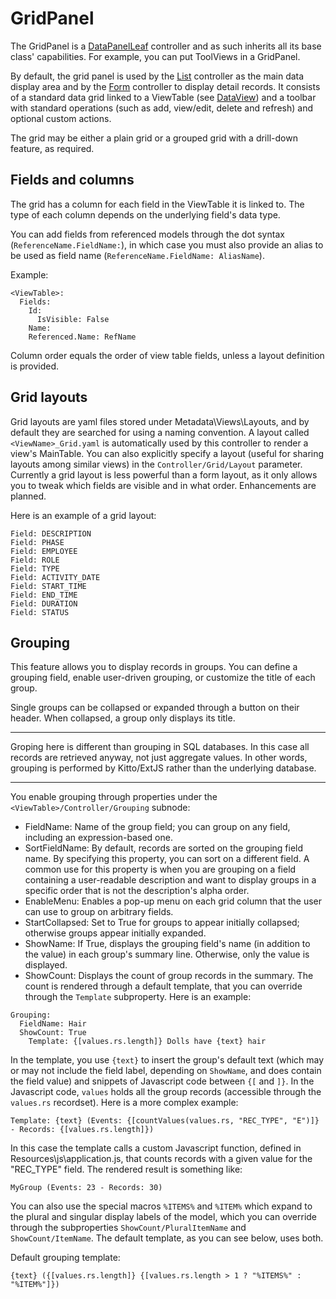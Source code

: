 # GridPanel #

The GridPanel is a [DataPanelLeaf](DataPanelLeaf.md) controller and as such inherits all its base class' capabilities. For example, you can put ToolViews in a GridPanel.

By default, the grid panel is used by the [List](List.md) controller as the main data display area and by the [Form](Form.md) controller to display detail records. It consists of a standard data grid linked to a ViewTable (see [DataView](DataView.md)) and a toolbar with standard operations (such as add, view/edit, delete and refresh) and optional custom actions.

The grid may be either a plain grid or a grouped grid with a drill-down feature, as required.

## Fields and columns ##

The grid has a column for each field in the ViewTable it is linked to. The type of each column depends on the underlying field's data type.

You can add fields from referenced models through the dot syntax (`ReferenceName.FieldName:`), in which case you must also provide an alias to be used as field name (`ReferenceName.FieldName: AliasName`).

Example:

```
<ViewTable>:
  Fields:
    Id:
      IsVisible: False
    Name:
    Referenced.Name: RefName
```

Column order equals the order of view table fields, unless a layout definition is provided.

## Grid layouts ##

Grid layouts are yaml files stored under Metadata\Views\Layouts, and by default they are searched for using a naming convention. A layout called `<ViewName>_Grid.yaml` is automatically used by this controller to render a view's MainTable. You can also explicitly specify a layout (useful for sharing layouts among similar views) in the `Controller/Grid/Layout` parameter. Currently a grid layout is less powerful than a form layout, as it only allows you to tweak which fields are visible and in what order. Enhancements are planned.

Here is an example of a grid layout:

```
Field: DESCRIPTION
Field: PHASE
Field: EMPLOYEE
Field: ROLE
Field: TYPE
Field: ACTIVITY_DATE
Field: START_TIME
Field: END_TIME
Field: DURATION
Field: STATUS
```

## Grouping ##

This feature allows you to display records in groups. You can define a grouping field, enable user-driven grouping, or customize the title of each group.

Single groups can be collapsed or expanded through a button on their header. When collapsed, a group only displays its title.


---

Groping here is different than grouping in SQL databases. In this case all records are retrieved anyway, not just aggregate values. In other words, grouping is performed by Kitto/ExtJS rather than the underlying database.

---


You enable grouping through properties under the `<ViewTable>/Controller/Grouping` subnode:

  * FieldName: Name of the group field; you can group on any field, including an expression-based one.
  * SortFieldName: By default, records are sorted on the grouping field name. By specifying this property, you can sort on a different field. A common use for this property is when you are grouping on a field containing a user-readable description and want to display groups in a specific order that is not the description's alpha order.
  * EnableMenu: Enables a pop-up menu on each grid column that the user can use to group on arbitrary fields.
  * StartCollapsed: Set to True for groups to appear initially collapsed; otherwise groups appear initially expanded.
  * ShowName: If True, displays the grouping field's name (in addition to the value) in each group's summary line. Otherwise, only the value is displayed.
  * ShowCount: Displays the count of group records in the summary. The count is rendered through a default template, that you can override through the `Template` subproperty. Here is an example:

```
Grouping:
  FieldName: Hair
  ShowCount: True
    Template: {[values.rs.length]} Dolls have {text} hair
```

In the template, you use `{text}` to insert the group's default text (which may or may not include the field label, depending on `ShowName`, and does contain the field value) and snippets of Javascript code between `{[` and `]}`. In the Javascript code, `values` holds all the group records (accessible through the `values.rs` recordset). Here is a more complex example:

```
Template: {text} (Events: {[countValues(values.rs, "REC_TYPE", "E")]} - Records: {[values.rs.length]})
```

In this case the template calls a custom Javascript function, defined in Resources\js\application.js, that counts records with a given value for the "REC\_TYPE" field. The rendered result is something like:

```
MyGroup (Events: 23 - Records: 30)
```

You can also use the special macros `%ITEMS%` and `%ITEM%` which expand to the plural and singular display labels of the model, which you can override through the subproperties `ShowCount/PluralItemName` and `ShowCount/ItemName`. The default template, as you can see below, uses both.

Default grouping template:

```
{text} ({[values.rs.length]} {[values.rs.length > 1 ? "%ITEMS%" : "%ITEM%"]})
```